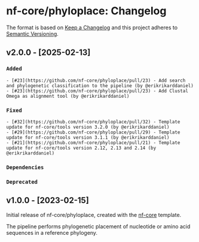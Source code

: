 # nf-core/phyloplace: Changelog

The format is based on [Keep a Changelog](https://keepachangelog.com/en/1.0.0/)
and this project adheres to [Semantic Versioning](https://semver.org/spec/v2.0.0.html).

## v2.0.0 - [2025-02-13]

### `Added`

    - [#23](https://github.com/nf-core/phyloplace/pull/23) - Add search and phylogenetic classification to the pipeline (by @erikrikarddaniel)
    - [#23](https://github.com/nf-core/phyloplace/pull/23) - Add Clustal Omega as alignment tool (by @erikrikarddaniel)

### `Fixed`

    - [#32](https://github.com/nf-core/phyloplace/pull/32) - Template update for nf-core/tools version 3.2.0 (by @erikrikarddaniel)
    - [#29](https://github.com/nf-core/phyloplace/pull/29) - Template update for nf-core/tools version 3.1.1 (by @erikrikarddaniel)
    - [#21](https://github.com/nf-core/phyloplace/pull/21) - Template update for nf-core/tools version 2.12, 2.13 and 2.14 (by @erikrikarddaniel)

### `Dependencies`

### `Deprecated`

## v1.0.0 - [2023-02-15]

Initial release of nf-core/phyloplace, created with the [nf-core](https://nf-co.re/) template.

The pipeline performs phylogenetic placement of nucleotide or amino acid sequences in a reference phylogeny.
